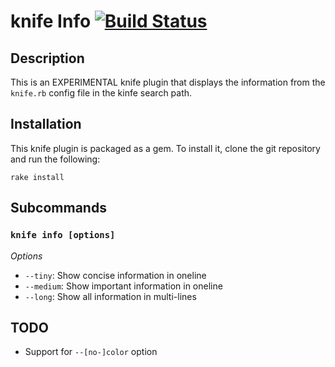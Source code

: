 # knife Info [![Build Status](https://travis-ci.org/outofjungle/knife-info.png?branch=master)](https://travis-ci.org/outofjungle/knife-info)

## Description

This is an EXPERIMENTAL knife plugin that displays the information from the `knife.rb` config file in the kinfe search path.

## Installation

This knife plugin is packaged as a gem.  To install it, clone the
git repository and run the following:

    rake install

## Subcommands

### `knife info [options]`

*Options*

  * `--tiny`: Show concise information in oneline
  * `--medium`: Show important information in oneline
  * `--long`: Show all information in multi-lines

## TODO

* Support for `--[no-]color` option
